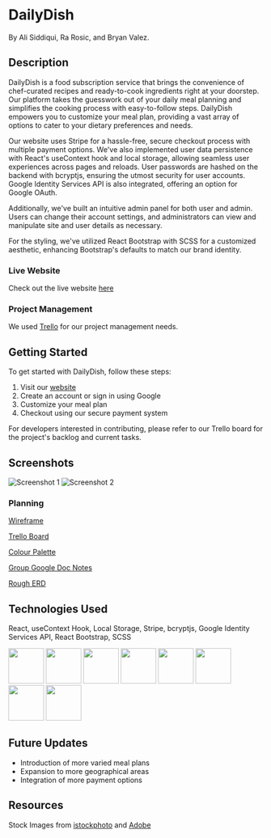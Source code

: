 
# DailyDish
By Ali Siddiqui, Ra Rosic, and Bryan Valez.

## Description
DailyDish is a food subscription service that brings the convenience of chef-curated recipes and ready-to-cook ingredients right at your doorstep. Our platform takes the guesswork out of your daily meal planning and simplifies the cooking process with easy-to-follow steps. DailyDish empowers you to customize your meal plan, providing a vast array of options to cater to your dietary preferences and needs. 

Our website uses Stripe for a hassle-free, secure checkout process with multiple payment options. We've also implemented user data persistence with React's useContext hook and local storage, allowing seamless user experiences across pages and reloads. User passwords are hashed on the backend with bcryptjs, ensuring the utmost security for user accounts. Google Identity Services API is also integrated, offering an option for Google OAuth.

Additionally, we've built an intuitive admin panel for both user and admin. Users can change their account settings, and administrators can view and manipulate site and user details as necessary.

For the styling, we've utilized React Bootstrap with SCSS for a customized aesthetic, enhancing Bootstrap's defaults to match our brand identity.

### Live Website
Check out the live website [here](https://daily-dish.netlify.app/)

### Project Management
We used [Trello](https://trello.com/invite/b/OVjDSShG/ATTIec8d93781c48bc748df90b53a3d454fcFC08ADB5/dailydish) for our project management needs.

## Getting Started
To get started with DailyDish, follow these steps:

1. Visit our [website](https://daily-dish.netlify.app/)
2. Create an account or sign in using Google
3. Customize your meal plan
4. Checkout using our secure payment system

For developers interested in contributing, please refer to our Trello board for the project's backlog and current tasks.

## Screenshots

![Screenshot 1](link_to_screenshot_1)
![Screenshot 2](link_to_screenshot_2)

### Planning
[Wireframe](https://www.figma.com/file/OYrvmNMfd5LRVajsN5HypV/DailyDash?type=design&node-id=0%3A1&mode=design&t=RLJ4wwlYfzSKhKa7-1)

[Trello Board](https://trello.com/invite/b/OVjDSShG/ATTIec8d93781c48bc748df90b53a3d454fcFC08ADB5/dailydish)

[Colour Palette](https://coolors.co/e5c1bd-d2d0ba-c4c7ab-b6be9c-7b9e87-5e747f)

[Group Google Doc Notes](https://docs.google.com/document/d/1Y9SaNEFffO2oWjSVMh1921KQUEEMgMo6Yyyy0ewm_w8/edit)

[Rough ERD](https://www.figma.com/file/gIjj0AAud6sKm04MamnDlr/Untitled?type=whiteboard&node-id=0%3A1&t=aDLEOaHCZEzRuoUO-1)

## Technologies Used
React, useContext Hook, Local Storage, Stripe, bcryptjs, Google Identity Services API, React Bootstrap, SCSS
<p>
  <img src="https://user-images.githubusercontent.com/25181517/192158954-f88b5814-d510-4564-b285-dff7d6400dad.png" width=70>
  <img src="https://user-images.githubusercontent.com/25181517/183898674-75a4a1b1-f960-4ea9-abcb-637170a00a75.png" width=70>
  <img src="https://user-images.githubusercontent.com/25181517/117447155-6a868a00-af3d-11eb-9cfe-245df15c9f3f.png" width=70>
  <img src="https://user-images.githubusercontent.com/25181517/183897015-94a058a6-b86e-4e42-a37f-bf92061753e5.png" width=70>
  <img src="https://user-images.githubusercontent.com/25181517/183568594-85e280a7-0d7e-4d1a-9028-c8c2209e073c.png" width=70>
  <img src="https://user-images.githubusercontent.com/25181517/183859966-a3462d8d-1bc7-4880-b353-e2cbed900ed6.png" width=70>
  <img src="https://user-images.githubusercontent.com/25181517/182884177-d48a8579-2cd0-447a-b9a6-ffc7cb02560e.png" width=70>
  <img src="https://www.outsystems.com/Forge_CW/_image.aspx/Q8LvY--6WakOw9afDCuuGU30LWO2YUXQtIYwJY_Ac_c=/bcryptnet-2023-01-04%2000-00-00-2023-06-23%2016-23-53" width=70>
</p>

## Future Updates
- Introduction of more varied meal plans
- Expansion to more geographical areas
- Integration of more payment options

## Resources
Stock Images from [istockphoto](https://www.istockphoto.com/) and [Adobe](https://shared-assets.adobe.com/link/9efaa759-a9d4-472f-5c81-25542a5d2d66)





